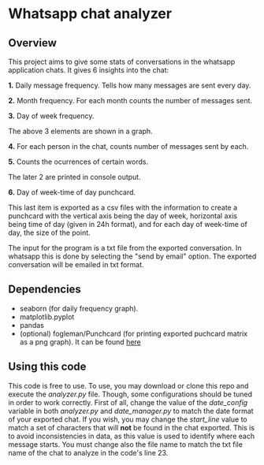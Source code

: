 # Whatsapp chat analyzer

## Overview

This project aims to give some stats of conversations in the whatsapp application chats. It gives 6 insights into the chat:

**1.** Daily message frequency. Tells how many messages are sent every day.

**2.** Month frequency. For each month counts the number of messages sent.

**3.** Day of week frequency. 

The above 3 elements are shown in a graph.

**4.**  For each person in the chat, counts number of messages sent by each.

**5.** Counts the ocurrences of certain words. 

The later 2 are printed in console output. 

**6.** Day of week-time of day punchcard. 

This last item is exported as a csv files with the information to create a punchcard with the vertical axis being the day of week, horizontal axis being time of day (given in 24h format), and for each day of week-time of day, the size of the point.

The input for the program is a txt file from the exported conversation. In whatsapp this is done by selecting the "send by email" option. The exported conversation will be emailed in txt format.

## Dependencies

- seaborn (for daily frequency graph).
- matplotlib.pyplot
- pandas
- (optional) fogleman/Punchcard (for printing exported puchcard matrix as a png graph). It can be found [here](https://github.com/fogleman/Punchcard)

## Using this code

This code is free to use. To use, you may download or clone this repo and execute the *analyzer.py* file. Though, some configurations should be tuned in order to work correctly. First of all, change the value of the *date_config* variable in both *analyzer.py* and *date_manager.py* to match the date format of your exported chat. If you wish, you may change the *start_line* value to match a set of characters that will **not** be found in the chat exported. This is to avoid inconsistencies in data, as this value is used to identify where each message starts. You must change also the file name to match the txt file name of the chat to analyze in the code's line 23. 
